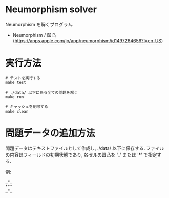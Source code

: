 # Neumorphism solver

Neumorphism を解くプログラム.

 * Neumorphism / 凹凸 (https://apps.apple.com/jp/app/neumorphism/id1497264656?l=en-US)

# 実行方法

    # テストを実行する
    make test

    # ./data/ 以下にある全ての問題を解く
    make run

    # キャッシュを削除する
    make clean

# 問題データの追加方法

問題データはテキストファイルとして作成し, ./data/ 以下に保存する.
ファイルの内容はフィールドの初期状態であり, 各セルの凹凸を '_' または '*' で指定する.

例:

    _*_
    ***
    _*_


